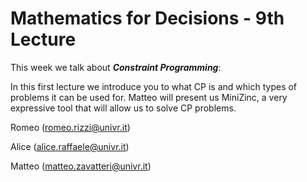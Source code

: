 # Mathematics for Decisions - 9th Lecture #

This week we talk about ___Constraint Programming___:

In this first lecture we introduce you to what CP is and which types of problems it can be used for.
Matteo will present us MiniZinc, a very expressive tool that will allow us to solve CP problems.

Romeo (romeo.rizzi@univr.it)

Alice (alice.raffaele@univr.it)

Matteo (matteo.zavatteri@univr.it)
